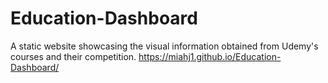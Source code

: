 # Education-Dashboard
A static website showcasing the visual information obtained from Udemy's courses and their competition. 
https://miahj1.github.io/Education-Dashboard/
